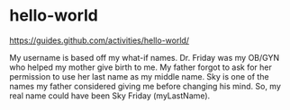 # hello-world
https://guides.github.com/activities/hello-world/

My username is based off my what-if names.
Dr. Friday was my OB/GYN who helped my mother give birth to me. My father forgot to ask for her permission to use her last name as my middle name.
Sky is one of the names my father considered giving me before changing his mind.
So, my real name could have been Sky Friday (myLastName).
